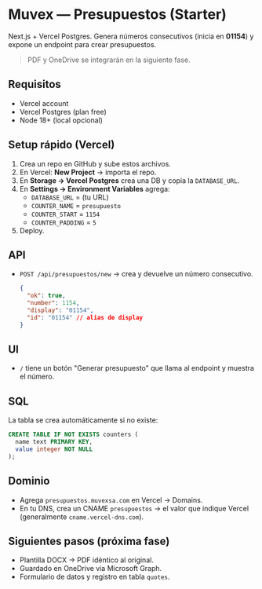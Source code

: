 # Muvex — Presupuestos (Starter)

Next.js + Vercel Postgres. Genera números consecutivos (inicia en **01154**) y expone un endpoint para crear presupuestos.
> PDF y OneDrive se integrarán en la siguiente fase.

## Requisitos
- Vercel account
- Vercel Postgres (plan free)
- Node 18+ (local opcional)

## Setup rápido (Vercel)
1. Crea un repo en GitHub y sube estos archivos.
2. En Vercel: **New Project** → importa el repo.
3. En **Storage → Vercel Postgres** crea una DB y copia la `DATABASE_URL`.
4. En **Settings → Environment Variables** agrega:
   - `DATABASE_URL` = (tu URL)
   - `COUNTER_NAME` = `presupuesto`
   - `COUNTER_START` = `1154`
   - `COUNTER_PADDING` = `5`
5. Deploy.

## API
- `POST /api/presupuestos/new` → crea y devuelve un número consecutivo.
  ```json
  {
    "ok": true,
    "number": 1154,
    "display": "01154",
    "id": "01154" // alias de display
  }
  ```

## UI
- `/` tiene un botón "Generar presupuesto" que llama al endpoint y muestra el número.

## SQL
La tabla se crea automáticamente si no existe:
```sql
CREATE TABLE IF NOT EXISTS counters (
  name text PRIMARY KEY,
  value integer NOT NULL
);
```

## Dominio
- Agrega `presupuestos.muvexsa.com` en Vercel → Domains.
- En tu DNS, crea un CNAME `presupuestos` → el valor que indique Vercel (generalmente `cname.vercel-dns.com`).

## Siguientes pasos (próxima fase)
- Plantilla DOCX → PDF idéntico al original.
- Guardado en OneDrive via Microsoft Graph.
- Formulario de datos y registro en tabla `quotes`.
